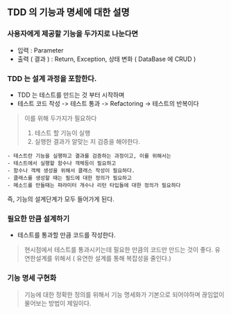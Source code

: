 ## TDD 의 기능과 명세에 대한 설명 

### 사용자에게 제공할 기능을 두가지로 나눈다면 
- 입력          : Parameter 
- 출력 ( 결과 )  : Return, Exception, 상태 변화 ( DataBase 에 CRUD )

### TDD 는 설계 과정을 포함한다. 
- TDD 는 테스트를 만드는 것 부터 시작하며
- 테스트 코드 작성 -> 테스트 통과 -> Refactoring -> 테스트의 반복이다
> 이를 위해 두가지가 필요하다
> 1. 테스트 할 기능이 실행
> 2. 실행한 결과가 알맞는 지 검증을 해야한다.

```
- 테스트란 기능을 실행하고 결과를 검증하는 과정이고, 이를 위해서는 
- 테스트에서 실행할 함수나 객체등이 필요하고 
- 함수나 객체 생성을 위해서 클래스 작성이 필요하다.
- 클래스를 생성할 때는 필드에 대한 정의가 필요하고 
- 메소드를 만들때는 파라미터 개수나 리턴 타입들에 대한 정의가 필요하다
```
즉, 기능의 설계단계가 모두 들어가게 된다.


### 필요한 만큼 설계하기 
- 테스트를 통과할 만큼 코드를 작성한다. 
> 현시점에서 테스트를 통과시키는데 필요한 만큼의 코드만 만드는 것이 좋다. 
> 유연한설계를 위해서 ( 유연한 설계를 통해 복잡성을 줄인다.)

### 기능 명세 구현화 
> 기능에  대한 정확한 정의를 위해서
> 기능 명세화가 기본으로 되어야하며 
> 끊임없이 물어보는 방법이 제일이다.